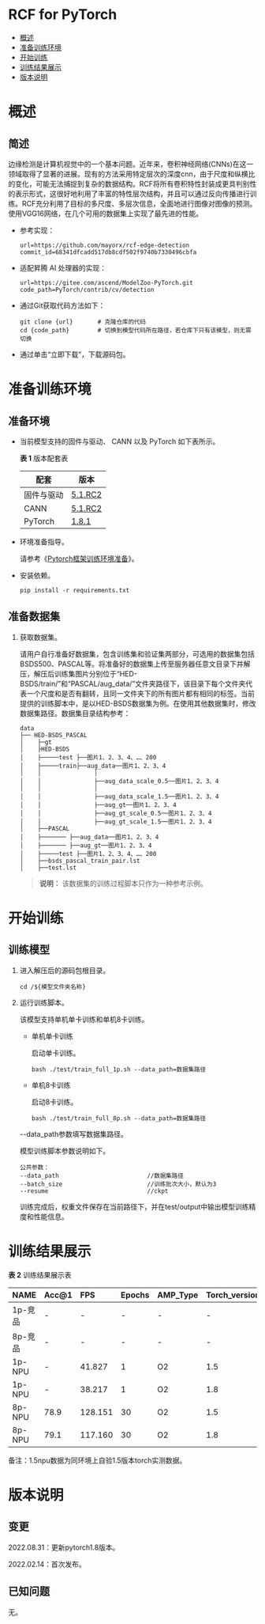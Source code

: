 # RCF for PyTorch

-   [概述](概述.md)
-   [准备训练环境](准备训练环境.md)
-   [开始训练](开始训练.md)
-   [训练结果展示](训练结果展示.md)
-   [版本说明](版本说明.md)

# 概述

## 简述

边缘检测是计算机视觉中的一个基本问题。近年来，卷积神经网络(CNNs)在这一领域取得了显著的进展。现有的方法采用特定层次的深度cnn，由于尺度和纵横比的变化，可能无法捕捉到复杂的数据结构。RCF将所有卷积特性封装成更具判别性的表示形式，这很好地利用了丰富的特性层次结构，并且可以通过反向传播进行训练。RCF充分利用了目标的多尺度、多层次信息，全面地进行图像对图像的预测。使用VGG16网络，在几个可用的数据集上实现了最先进的性能。

- 参考实现：

  ```
  url=https://github.com/mayorx/rcf-edge-detection
  commit_id=68341dfcadd517db8cdf502f9740b7330496cbfa
  ```

- 适配昇腾 AI 处理器的实现：

  ```
  url=https://gitee.com/ascend/ModelZoo-PyTorch.git
  code_path=PyTorch/contrib/cv/detection
  ```

- 通过Git获取代码方法如下：

  ```
  git clone {url}       # 克隆仓库的代码
  cd {code_path}        # 切换到模型代码所在路径，若仓库下只有该模型，则无需切换
  ```
  
- 通过单击“立即下载”，下载源码包。

# 准备训练环境

## 准备环境

- 当前模型支持的固件与驱动、 CANN 以及 PyTorch 如下表所示。

  **表 1**  版本配套表

  | 配套       | 版本                                                         |
  | ---------- | ------------------------------------------------------------ |
  | 固件与驱动 | [5.1.RC2](https://www.hiascend.com/hardware/firmware-drivers?tag=commercial) |
  | CANN       | [5.1.RC2](https://www.hiascend.com/software/cann/commercial?version=5.1.RC2) |
  | PyTorch    | [1.8.1](https://gitee.com/ascend/pytorch/tree/master/)       |

- 环境准备指导。

  请参考《[Pytorch框架训练环境准备](https://www.hiascend.com/document/detail/zh/ModelZoo/pytorchframework/ptes)》。
  
- 安装依赖。

  ```
  pip install -r requirements.txt
  ```

## 准备数据集

1. 获取数据集。

   请用户自行准备好数据集，包含训练集和验证集两部分，可选用的数据集包括BSDS500、PASCAL等。将准备好的数据集上传至服务器任意文目录下并解压，解压后训练集图片分别位于“HED-BSDS/train/”和“PASCAL/aug_data/”文件夹路径下，该目录下每个文件夹代表一个尺度和是否有翻转，且同一文件夹下的所有图片都有相同的标签。当前提供的训练脚本中，是以HED-BSDS数据集为例。在使用其他数据集时，修改数据集路径。数据集目录结构参考：

   ```
   data
   ├── HED-BSDS_PASCAL
   │    ├─gt
   │    ├HED-BSDS
   │    ├─────test ├──图片1、2、3、4、…、200
   │    ├─────train├──aug_data──图片1、2、3、4 
   │    │               │           
   │    │               ├──aug_data_scale_0.5──图片1、2、3、4 
   │    │               │
   │    │               ├──aug_data_scale_1.5──图片1、2、3、4
   │    │               ├──aug_gt──图片1、2、3、4
   │    │               ├──aug_gt_scale_0.5──图片1、2、3、4
   │    │               ├──aug_gt_scale_1.5──图片1、2、3、4
   │    ├──PASCAL  
   │    ├─────── ├──aug_data──图片1、2、3、4
   │    ├─────── ├──aug_gt──图片1、2、3、4
   │    ├─────test ├──图片1、2、3、4、…、200
   │    ├──bsds_pascal_train_pair.lst                       
   │    ├──test.lst                 
   ```

   > **说明：** 
   > 该数据集的训练过程脚本只作为一种参考示例。 

# 开始训练

## 训练模型

1. 进入解压后的源码包根目录。

   ```
   cd /${模型文件夹名称} 
   ```

2. 运行训练脚本。

   该模型支持单机单卡训练和单机8卡训练。

   - 单机单卡训练

     启动单卡训练。

     ```
     bash ./test/train_full_1p.sh --data_path=数据集路径  
     ```

   - 单机8卡训练

     启动8卡训练。

     ```
     bash ./test/train_full_8p.sh --data_path=数据集路径  
     ```

   --data\_path参数填写数据集路径。

   模型训练脚本参数说明如下。

   ```
   公共参数：
   --data_path                         //数据集路径
   --batch_size                        //训练批次大小，默认为3
   --resume                            //ckpt
   ```
   
   训练完成后，权重文件保存在当前路径下，并在test/output中输出模型训练精度和性能信息。

# 训练结果展示

**表 2**  训练结果展示表

| NAME    | Acc@1 | FPS     | Epochs | AMP_Type | Torch_version |
| ------- | ----- | :------ | ------ | :------- | ------------- |
| 1p-竞品 | -     | -       | -      | -        | -             |
| 8p-竞品 | -     | -       | -      | -        | -             |
| 1p-NPU  | -     | 41.827  | 1      | O2       | 1.5           |
| 1p-NPU  | -     | 38.217  | 1      | O2       | 1.8           |
| 8p-NPU  | 78.9  | 128.151 | 30     | O2       | 1.5           |
| 8p-NPU  | 79.1  | 117.160 | 30     | O2       | 1.8           |

备注：1.5npu数据为同环境上自验1.5版本torch实测数据。

# 版本说明

## 变更

2022.08.31：更新pytorch1.8版本。

2022.02.14：首次发布。

## 已知问题

无。